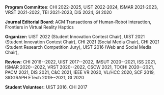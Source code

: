 **Program Committee**: CHI 2022-2025, UIST 2022-2024, ISMAR 2021-2023, VRST 2021-2022, TEI 2021-2023, DIS 2024, GI 2020

**Journal Editorial Board**: ACM Transactions of Human-Robot Interaction, Frontiers in Virtual Reality Haptics

**Organizer:** UIST 2022 (Student Innovation Contest Chair), UIST 2021 (Student Innovation Contest Chair), CHI 2021 (Social Media Chair), CHI 2021 (Student Research Competition Jury), UIST 2016 (Web and Social Media Chair),

**Review:** CHI 2016--2022, UIST 2017--2022, IMSUT 2020--2021, ISS 2021, ISMAR 2020--2022, VRST 2020--2022, CSCW 2021, TOCHI 2020--2021, PACM 2021, DIS 2021, C&C 2021, IEEE VR 2020, VL/HCC 2020, SCF 2019, SIGGRAPH ETech 2019--2021, GI 2020

**Student Volunteer:** UIST 2016, CHI 2017
